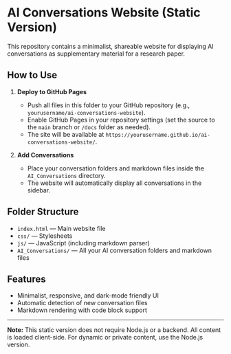 # AI Conversations Website (Static Version)

This repository contains a minimalist, shareable website for displaying AI conversations as supplementary material for a research paper.

## How to Use

1. **Deploy to GitHub Pages**
   - Push all files in this folder to your GitHub repository (e.g., `yourusername/ai-conversations-website`).
   - Enable GitHub Pages in your repository settings (set the source to the `main` branch or `/docs` folder as needed).
   - The site will be available at `https://yourusername.github.io/ai-conversations-website/`.

2. **Add Conversations**
   - Place your conversation folders and markdown files inside the `AI_Conversations` directory.
   - The website will automatically display all conversations in the sidebar.

## Folder Structure

- `index.html` — Main website file
- `css/` — Stylesheets
- `js/` — JavaScript (including markdown parser)
- `AI_Conversations/` — All your AI conversation folders and markdown files

## Features
- Minimalist, responsive, and dark-mode friendly UI
- Automatic detection of new conversation files
- Markdown rendering with code block support

---

**Note:** This static version does not require Node.js or a backend. All content is loaded client-side. For dynamic or private content, use the Node.js version. 